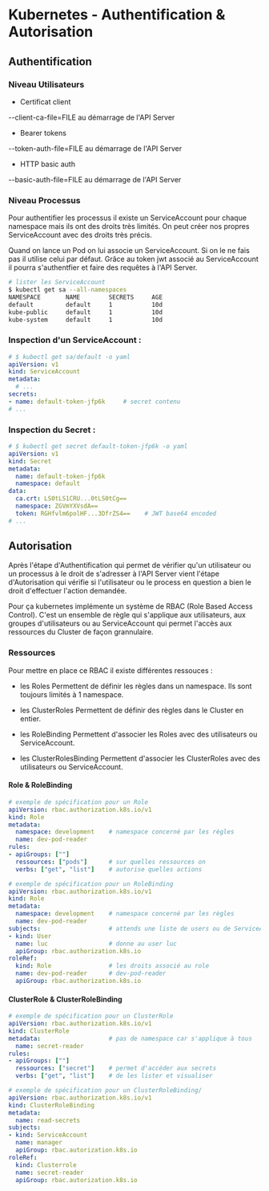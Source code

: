 # Kubernetes - Authentification & Autorisation

## Authentification

### Niveau Utilisateurs

- Certificat client

--client-ca-file=FILE au démarrage de l'API Server

- Bearer tokens

--token-auth-file=FILE au démarrage de l'API Server

- HTTP basic auth

--basic-auth-file=FILE au démarrage de l'API Server

### Niveau Processus

Pour authentifier les processus il existe un ServiceAccount pour chaque namespace mais ils ont des droits très limités. On peut créer nos propres ServiceAccount avec des droits très précis.

Quand on lance un Pod on lui associe un ServiceAccount. Si on le ne fais pas il utilise celui par défaut. Grâce au token jwt associé au ServiceAccount il pourra s'authentfier et faire des requêtes à l'API Server. 

````bash
# lister les ServiceAccount
$ kubectl get sa --all-namespaces
NAMESPACE       NAME        SECRETS     AGE
default         default     1           10d
kube-public     default     1           10d
kube-system     default     1           10d
````

### Inspection d'un ServiceAccount :

````yaml
# $ kubectl get sa/default -o yaml
apiVersion: v1
kind: ServiceAccount
metadata:
  # ...
secrets:
- name: default-token-jfp6k     # secret contenu
# ...
````

### Inspection du Secret :

````yaml
# $ kubectl get secret default-token-jfp6k -o yaml
apiVersion: v1
kind: Secret
metadata:
  name: default-token-jfp6k
  namespace: default
data:
  ca.crt: LS0tLS1CRU...0tLS0tCg==
  namespace: ZGVmYXVsdA==
  token: RGHfvlm6polHF...3DfrZS4==    # JWT base64 encoded
# ...
````

## Autorisation

Après l'étape d'Authentification qui permet de vérifier qu'un utilisateur ou un processus à le droit de s'adresser à l'API Server vient l'étape d'Autorisation qui vérifie si l'utilisateur ou le process en question a bien le droit d'effectuer l'action demandée.

Pour ça kubernetes implémente un système de RBAC (Role Based Access Control). C'est un ensemble de règle qui s'applique aux utilisateurs, aux groupes d'utilisateurs ou au ServiceAccount qui permet l'accès aux ressources du Cluster de façon grannulaire.

### Ressources

Pour mettre en place ce RBAC il existe différentes ressouces :

- les Roles
Permettent de définir les règles dans un namespace. Ils sont toujours limités à 1 namespace.

- les ClusterRoles
Permettent de définir des règles dans le Cluster en entier.

- les RoleBinding
Permettent d'associer les Roles avec des utilisateurs ou ServiceAccount.

- les ClusterRolesBinding
Permettent d'associer les ClusterRoles avec des utilisateurs ou ServiceAccount.

#### Role & RoleBinding

````yaml
# exemple de spécification pour un Role
apiVersion: rbac.authorization.k8s.io/v1
kind: Role
metadata:
  namespace: development    # namespace concerné par les règles
  name: dev-pod-reader
rules:
- apiGroups: [""]
  ressources: ["pods"]      # sur quelles ressources on
  verbs: ["get", "list"]    # autorise quelles actions
````

````yaml
# exemple de spécification pour un RoleBinding
apiVersion: rbac.authorization.k8s.io/v1
kind: Role
metadata:
  namespace: development    # namespace concerné par les règles
  name: dev-pod-reader
subjects:                   # attends une liste de users ou de ServiceAccount
- kind: User                                
  name: luc                 # donne au user luc
  apiGroup: rbac.authorization.k8s.io
roleRef:
  kind: Role                # les droits associé au role
  name: dev-pod-reader      # dev-pod-reader
  apiGroup: rbac.authorization.k8s.io
````

#### ClusterRole & ClusterRoleBinding

````yaml
# exemple de spécification pour un ClusterRole
apiVersion: rbac.authorization.k8s.io/v1
kind: ClusterRole
metadata:                   # pas de namespace car s'applique à tous
  name: secret-reader
rules:
- apiGroups: [""]
  ressources: ["secret"]    # permet d'accéder aux secrets
  verbs: ["get", "list"]    # de les lister et visualiser
````

````yaml
# exemple de spécification pour un ClusterRoleBinding/
apiVersion: rbac.authorization.k8s.io/v1
kind: ClusterRoleBinding
metadata:
  name: read-secrets
subjects:
- kind: ServiceAccount
  name: manager
  apiGroup: rbac.autorization.k8s.io
roleRef:
  kind: Clusterrole
  name: secret-reader
  apiGroup: rbac.autorization.k8s.io
````


